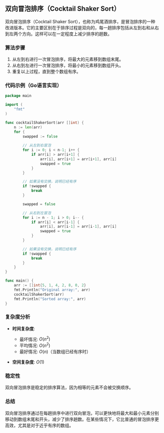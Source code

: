 ## 双向冒泡排序（Cocktail Shaker Sort）

双向冒泡排序（Cocktail Shaker Sort），也称为鸡尾酒排序，是冒泡排序的一种改进版本。它的主要区别在于排序过程是双向的，每一趟排序包括从左到右和从右到左两个方向。这样可以在一定程度上减少排序的趟数。

### 算法步骤

1. 从左到右进行一次冒泡排序，将最大的元素移到数组末尾。
2. 从右到左进行一次冒泡排序，将最小的元素移到数组开头。
3. 重复以上过程，直到整个数组有序。

### 代码示例（Go语言实现）

```go
package main

import (
	"fmt"
)

func cocktailShakerSort(arr []int) {
	n := len(arr)
	for {
		swapped := false
		
		// 从左到右冒泡
		for i := 0; i < n-1; i++ {
			if arr[i] > arr[i+1] {
				arr[i], arr[i+1] = arr[i+1], arr[i]
				swapped = true
			}
		}

		// 如果没有交换，说明已经有序
		if !swapped {
			break
		}

		swapped = false

		// 从右到左冒泡
		for i := n - 1; i > 0; i-- {
			if arr[i] < arr[i-1] {
				arr[i], arr[i-1] = arr[i-1], arr[i]
				swapped = true
			}
		}

		// 如果没有交换，说明已经有序
		if !swapped {
			break
		}
	}
}

func main() {
	arr := []int{5, 1, 4, 2, 8, 0, 2}
	fmt.Println("Original array:", arr)
	cocktailShakerSort(arr)
	fmt.Println("Sorted array:", arr)
}
```

### 复杂度分析

- **时间复杂度**:
  - 最坏情况: $O(n^2)$
  - 平均情况: $O(n^2)$
  - 最好情况: $O(n)$（当数组已经有序时）

- **空间复杂度**: $O(1)$

### 稳定性
双向冒泡排序是稳定的排序算法，因为相等的元素不会被交换顺序。

### 总结

双向冒泡排序通过在每趟排序中进行双向冒泡，可以更快地将最大和最小元素分别移动到数组末尾和开头，减少了排序趟数。在某些情况下，它比普通的冒泡排序更高效，尤其是对于近乎有序的数组。